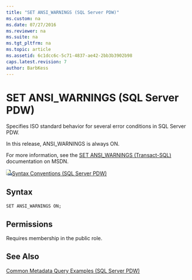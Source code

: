 ```yaml
---
title: "SET ANSI_WARNINGS (SQL Server PDW)"
ms.custom: na
ms.date: 07/27/2016
ms.reviewer: na
ms.suite: na
ms.tgt_pltfrm: na
ms.topic: article
ms.assetid: 6c1dcc6c-5c71-4837-ae42-2bb3b3902b98
caps.latest.revision: 7
author: BarbKess
---
```

# SET ANSI_WARNINGS (SQL Server PDW)
Specifies ISO standard behavior for several error conditions in SQL Server PDW.  
  
In this release, ANSI_WARNINGS is always ON.  
  
For more information, see the [SET ANSI_WARNINGS (Transact-SQL)](http://msdn.microsoft.com/en-us/library/ms190368(v=sql11)) documentation on MSDN.  
  
![Topic link icon](../../mpp/sqlpdw/media/Topic_Link.gif "Topic_Link")[Syntax Conventions &#40;SQL Server PDW&#41;](../../mpp/sqlpdw/syntax-conventions-sql-server-pdw.md)  
  
## Syntax  
  
```  
SET ANSI_WARNINGS ON;  
```  
  
## Permissions  
Requires membership in the public role.  
  
## See Also  
[Common Metadata Query Examples &#40;SQL Server PDW&#41;](../../mpp/sqlpdw/common-metadata-query-examples-sql-server-pdw.md)  
  
